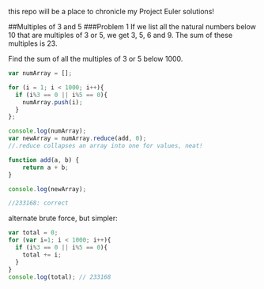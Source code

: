 this repo will be a place to chronicle my Project Euler solutions!

##Multiples of 3 and 5
###Problem 1
If we list all the natural numbers below 10 that are multiples of 3 or 5, we get 3, 5, 6 and 9. The sum of these multiples is 23.

Find the sum of all the multiples of 3 or 5 below 1000.

```js
var numArray = [];

for (i = 1; i < 1000; i++){
  if (i%3 == 0 || i%5 == 0){
    numArray.push(i);
  }
};

console.log(numArray);
var newArray = numArray.reduce(add, 0);
//.reduce collapses an array into one for values, neat!

function add(a, b) {
    return a + b;
}

console.log(newArray);

//233168: correct
```
alternate brute force, but simpler:
```js
var total = 0;
for (var i=1; i < 1000; i++){
  if (i%3 == 0 || i%5 == 0){
    total += i;
  }
}
console.log(total); // 233168
```
